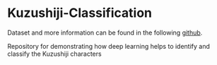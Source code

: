 # Kuzushiji-Classification

Dataset and more information can be found in the following [github](https://github.com/rois-codh/kmnist).

Repository for demonstrating how deep learning helps to identify and classify the Kuzushiji characters


